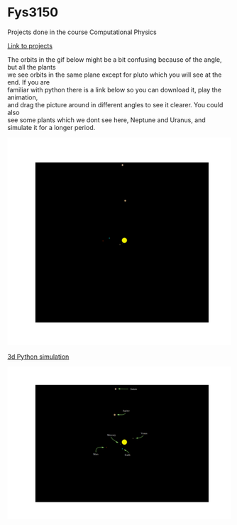 # Fys3150
Projects done in the course Computational Physics

[Link to projects](https://github.com/endrias34/FYS4150/)

  
The orbits in the gif below might be a bit confusing because of the angle, but all the plants  
we see orbits in the same plane except for pluto which you will see at the end. If you are  
familiar with python there is a link below so you can download it, play the animation,  
and drag the picture around in different angles to see it clearer. You could also  
see some plants which we dont see here, Neptune and Uranus, and simulate it for a longer period.  
<p align="center">
  <img src="Solar_sys.gif">
</p>

[3d Python simulation](https://github.com/endrias34/FYS4150/blob/master/src/Project-3/3d_simulation.zip)


<p align="center">
  <img src="test.png">
</p>
